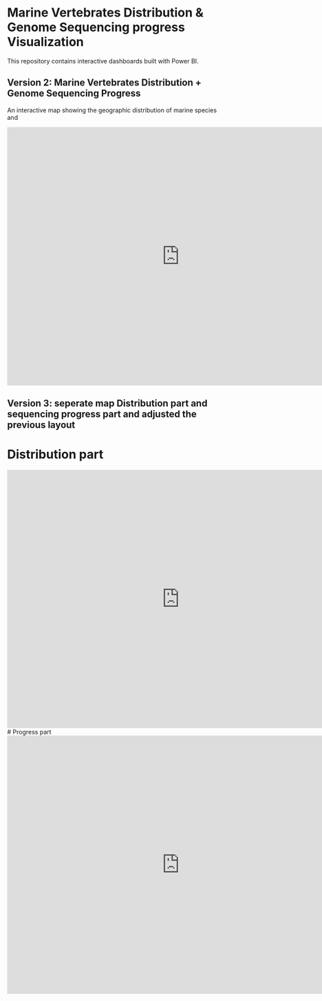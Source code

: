 # Marine Vertebrates Distribution & Genome Sequencing progress Visualization

This repository contains interactive dashboards built with Power BI.

## Version 2: Marine Vertebrates Distribution + Genome Sequencing Progress
An interactive map showing the geographic distribution of marine species and 

<iframe width="800" height="600" src="https://app.powerbi.com/view?r=eyJrIjoiNWVhZGNlMzUtNzU5MS00ZTc3LWE2YjUtMjM5OGU4MjIyZjFkIiwidCI6IjYwMDg2NDZiLTFmODctNDI0NC05YzMxLTI0Yjg1ZGQwNGRhMiIsImMiOjEwfQ%3D%3D" frameborder="0" allowFullScreen="true"></iframe>

## Version 3: seperate map Distribution part and sequencing progress part and adjusted the previous layout
# Distribution part
<iframe width="800" height="600" src="https://app.powerbi.com/view?r=eyJrIjoiOTYyOGJiMzEtYzU2Mi00Nzc0LTkyZTUtNTBlN2IxMTAzZjRlIiwidCI6IjYwMDg2NDZiLTFmODctNDI0NC05YzMxLTI0Yjg1ZGQwNGRhMiIsImMiOjEwfQ%3D%3D" frameborder="0" allowFullScreen="true"></iframe>
# Progress part
<iframe width="800" height="600" src="https://app.powerbi.com/view?r=eyJrIjoiZDM0MTYyMjEtMjM3MS00OTEyLTljODUtNjgzODM3MmQ3OGIwIiwidCI6IjYwMDg2NDZiLTFmODctNDI0NC05YzMxLTI0Yjg1ZGQwNGRhMiIsImMiOjEwfQ%3D%3D" frameborder="0" allowFullScreen="true"></iframe>
